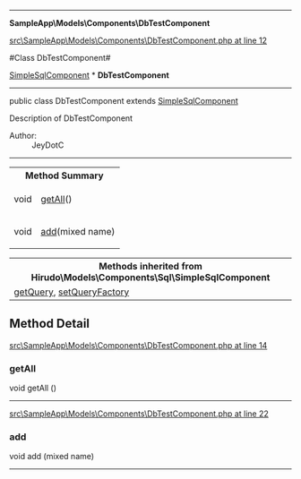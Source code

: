 

- - -

**SampleApp\Models\Components\DbTestComponent**


<a href="https://github.com/JeyDotC/Hirudo/blob/master/src/SampleApp/Models/Components/DbTestComponent.php#L12" >src\SampleApp\Models\Components\DbTestComponent.php at line 12</a>

#Class DbTestComponent#

<a href="https://github.com/JeyDotC/Hirudo-docs/blob/master/hirudo/models/components/sql/SimpleSqlComponent.md">SimpleSqlComponent</a>
    * **DbTestComponent**




- - -

<p class="signature"><span class='k'>public  class</span> <span class='nx'>DbTestComponent</span>
extends <a href="https://github.com/JeyDotC/Hirudo-docs/blob/master/hirudo/models/components/sql/SimpleSqlComponent.md">SimpleSqlComponent</a>

</p>

<div class="comment" id="overview_description"><p>Description of DbTestComponent</p></div>

<dl>
<dt>Author:</dt>
<dd>JeyDotC</dd>
</dl>


- - -

<table id="summary_method">
<tr><th colspan="2">Method Summary</th></tr>
<tr>
<td><span class='k'></span> <span class='nx'>void</span></td>
<td class="description"><p class="name"><a href="#getall">getAll</a>()</p></td>
</tr>
<tr>
<td><span class='k'></span> <span class='nx'>void</span></td>
<td class="description"><p class="name"><a href="#add">add</a>(mixed name)</p></td>
</tr>
</table>

<table class="inherit">
<tr><th colspan="2">Methods inherited from Hirudo\Models\Components\Sql\SimpleSqlComponent</th></tr>
<tr><td><a href="https://github.com/JeyDotC/Hirudo-docs/blob/master/hirudo/models/components/sql/SimpleSqlComponent.md#getQuery">getQuery</a>, <a href="https://github.com/JeyDotC/Hirudo-docs/blob/master/hirudo/models/components/sql/SimpleSqlComponent.md#setQueryFactory">setQueryFactory</a></td></tr></table>

<h2 id="detail_method">Method Detail</h2>

<a href="https://github.com/JeyDotC/Hirudo/blob/master/src/SampleApp/Models/Components/DbTestComponent.php#L14" >src\SampleApp\Models\Components\DbTestComponent.php at line 14</a>

<h3 id="getAll()">getAll</h3>
<span class='k'></span> <span class='nx'>void</span> <span class='nf'>getAll</span> ()

<div class="details">

</div>

- - -


<a href="https://github.com/JeyDotC/Hirudo/blob/master/src/SampleApp/Models/Components/DbTestComponent.php#L22" >src\SampleApp\Models\Components\DbTestComponent.php at line 22</a>

<h3 id="add()">add</h3>
<span class='k'></span> <span class='nx'>void</span> <span class='nf'>add</span> (mixed name)

<div class="details">

</div>

- - -

